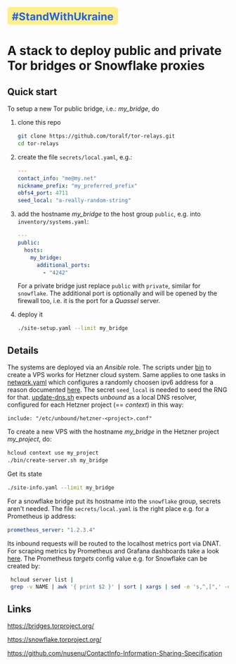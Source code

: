 [![StandWithUkraine](https://raw.githubusercontent.com/vshymanskyy/StandWithUkraine/main/badges/StandWithUkraine.svg)](https://github.com/vshymanskyy/StandWithUkraine/blob/main/docs/README.md)

# A stack to deploy public and private Tor bridges or Snowflake proxies

## Quick start

To setup a new Tor public bridge, i.e.: _my_bridge_, do

1. clone this repo

   ```bash
   git clone https://github.com/toralf/tor-relays.git
   cd tor-relays
   ```

1. create the file `secrets/local.yaml`, e.g.:

   ```yaml
   ---
   contact_info: "me@my.net"
   nickname_prefix: "my_preferred_prefix"
   obfs4_port: 4711
   seed_local: "a-really-random-string"
   ```

1. add the hostname _my_bridge_ to the host group `public`, e.g. into `inventory/systems.yaml`:

   ```yaml
   ---
   public:
     hosts:
       my_bridge:
         additional_ports:
           - "4242"
   ```

   For a private bridge just replace `public` with `private`, similar for `snowflake`.
   The additional port is optionally and will be opened by the firewall too, i.e. it is the port for a _Quassel_ server.

1. deploy it

   ```bash
   ./site-setup.yaml --limit my_bridge
   ```

## Details

The systems are deployed via an _Ansible_ role.
The scripts under [bin](./bin) to create a VPS works for Hetzner cloud system.
Same applies to one tasks in [network.yaml](./playbooks/roles/setup/tasks/network.yaml)
which configures a randomly choosen ipv6 address for a reason documented [here](./playbooks/roles/setup/tasks/network.yaml#L2).
The secret `seed_local` is needed to seed the RNG for that.
[update-dns.sh](./bin/update-dns.sh) expects _unbound_ as a local DNS resolver,
configured for each Hetzner project (== _context_) in this way:

```config
include: "/etc/unbound/hetzner-<project>.conf"
```

To create a new VPS with the hostname _my_bridge_ in the Hetzner project _my_project_, do:

```bash
hcloud context use my_project
./bin/create-server.sh my_bridge
```

Get its state

```bash
./site-info.yaml --limit my_bridge
```

For a snowflake bridge put its hostname into the `snowflake` group, secrets aren't needed.
The file `secrets/local.yaml` is the right place e.g. for a Prometheus ip address:

```yaml
prometheus_server: "1.2.3.4"
```

Its inbound requests will be routed to the localhost metrics port via DNAT.
For scraping metrics by Prometheus and Grafana dashboards take a look [here](https://github.com/toralf/torutils/tree/main/dashboards).
The Prometheus _targets_ config value e.g. for Snowflake can be created by:

```bash
 hcloud server list |
 grep -v NAME | awk '{ print $2 }' | sort | xargs | sed -e 's,^,[",' -e 's,$,:9999"],' -e 's, ,:9999"\, ",g'
```

## Links

https://bridges.torproject.org/

https://snowflake.torproject.org/

https://github.com/nusenu/ContactInfo-Information-Sharing-Specification
